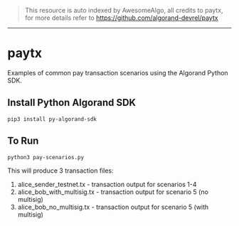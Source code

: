 > This resource is auto indexed by AwesomeAlgo, all credits to paytx, for more details refer to https://github.com/algorand-devrel/paytx

---

# paytx
Examples of common pay transaction scenarios using the Algorand Python SDK.

## Install Python Algorand SDK
`pip3 install py-algorand-sdk`

## To Run
`python3 pay-scenarios.py`


This will produce 3 transaction files:
1. alice_sender_testnet.tx - transaction output for scenarios 1-4
2. alice_bob_with_multisig.tx - transaction output for scenario 5 (no multisig)
3. alice_bob_no_multisig.tx - transaction output for scenario 5 (with multisig)

